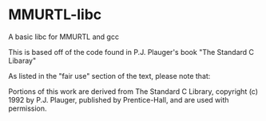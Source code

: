 # MMURTL-libc
A basic libc for MMURTL and gcc

This is based off of the code found in P.J. Plauger's book 
"The Standard C Libaray"

As listed in the "fair use" section of the text, please note that:

Portions of this work are derived from The Standard C Library, copyright (c)
1992 by P.J. Plauger, published by Prentice-Hall, and are used with permission.
